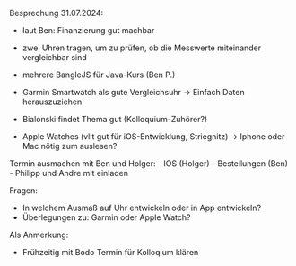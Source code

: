 Besprechung 31.07.2024:

- laut Ben: Finanzierung gut machbar

- zwei Uhren tragen, um zu prüfen, ob die Messwerte miteinander vergleichbar sind

- mehrere BangleJS für Java-Kurs (Ben P.)

- Garmin Smartwatch als gute Vergleichsuhr
	-> Einfach Daten herauszuziehen

- Bialonski findet Thema gut (Kolloquium-Zuhörer?)

- Apple Watches (vllt gut für iOS-Entwicklung, Striegnitz)
	-> Iphone oder Mac nötig zum auslesen?
	


Termin ausmachen mit Ben und Holger:
	- IOS (Holger)
	- Bestellungen (Ben)
	- Philipp und Andre mit einladen


Fragen:
- In welchem Ausmaß auf Uhr entwickeln oder in App entwickeln?
- Überlegungen zu: Garmin oder Apple Watch?

Als Anmerkung:
- Frühzeitig mit Bodo Termin für Kolloqium klären

